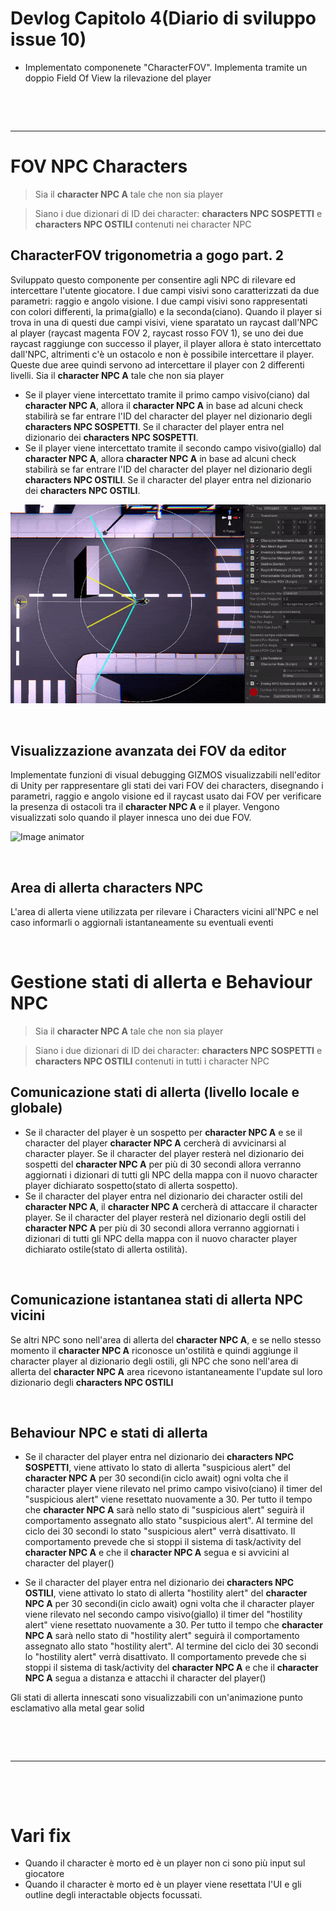 # Devlog Capitolo 4(Diario di sviluppo issue 10)

- Implementato componenete "CharacterFOV". Implementa tramite un doppio Field Of View la rilevazione del player

<p>&nbsp;</p>
<p>&nbsp;</p>

---

# FOV NPC Characters
> Sia il **character NPC A** tale che non sia player

> Siano i due dizionari di ID dei character: **characters NPC SOSPETTI** e **characters NPC OSTILI** contenuti nei character NPC

## CharacterFOV trigonometria a gogo part. 2
Sviluppato questo componente per consentire agli NPC di rilevare ed intercettare l'utente giocatore.
I due campi visivi sono caratterizzati da due parametri: raggio e angolo visione.
I due campi visivi sono rappresentati con colori differenti, la prima(giallo) e la seconda(ciano).
Quando il player si trova in una di questi due campi visivi, viene sparatato un raycast dall'NPC al player (raycast magenta FOV 2, raycast rosso FOV 1), se uno dei due raycast raggiunge con successo il player, il player allora è stato intercettato dall'NPC, altrimenti c'è un ostacolo e non è possibile intercettare il player.
Queste due aree quindi servono ad intercettare il player con 2 differenti livelli.
Sia il **character NPC A** tale che non sia player
- Se il player viene intercettato tramite il primo campo visivo(ciano) dal **character NPC A**, allora il **character NPC A** in base ad alcuni check stabilirà se far entrare l'ID del character del player nel dizionario degli **characters NPC SOSPETTI**. Se il character del player entra nel dizionario dei **characters NPC SOSPETTI**.
- Se il player viene intercettato tramite il secondo campo visivo(giallo) dal **character NPC A**, allora **character NPC A** in base ad alcuni check stabilirà se far entrare l'ID del character del player nel dizionario degli **characters NPC OSTILI**. Se il character del player entra nel dizionario dei **characters NPC OSTILI**.

![Image animator](characterFOV.gif)

<p>&nbsp;</p>

## Visualizzazione avanzata dei FOV da editor
Implementate funzioni di visual debugging GIZMOS visualizzabili nell'editor di Unity per rappresentare gli stati dei vari FOV dei characters, disegnando i parametri, raggio e angolo visione ed il raycast usato dai FOV per verificare la presenza di ostacoli tra il **character NPC A** e il player. Vengono visualizzati solo quando il player innesca uno dei due FOV.

![Image animator](advancedEditorFOV.gif)


<p>&nbsp;</p>


## Area di allerta characters NPC
L'area di allerta viene utilizzata per rilevare i Characters vicini all'NPC e nel caso informarli o aggiornali istantaneamente su eventuali eventi

<p>&nbsp;</p>

# Gestione stati di allerta e Behaviour NPC
> Sia il **character NPC A** tale che non sia player

> Siano i due dizionari di ID dei character: **characters NPC SOSPETTI** e **characters NPC OSTILI** contenuti in tutti i character NPC

## Comunicazione stati di allerta (livello locale e globale)
- Se il character del player è un sospetto per **character NPC A** e se il character del player **character NPC A** cercherà di avvicinarsi al character player. Se il character del player resterà nel dizionario dei sospetti del **character NPC A** per più di 30 secondi allora verranno aggiornati i dizionari di tutti gli NPC della mappa con il nuovo character player dichiarato sospetto(stato di allerta sospetto).
- Se il character del player entra nel dizionario dei character ostili del **character NPC A**, il **character NPC A** cercherà di attaccare il character player. Se il character del player resterà nel dizionario degli ostili del **character NPC A** per più di 30 secondi allora verranno aggiornati i dizionari di tutti gli NPC della mappa con il nuovo character player dichiarato ostile(stato di allerta ostilità).

<p>&nbsp;</p>

## Comunicazione istantanea stati di allerta NPC vicini
Se altri NPC sono nell'area di allerta del **character NPC A**, e se nello stesso momento il **character NPC A** riconosce un'ostilità e quindi aggiunge il character player al dizionario degli ostili, gli NPC che sono nell'area di allerta del **character NPC A** area ricevono istantaneamente l'update sul loro dizionario degli **characters NPC OSTILI**

<p>&nbsp;</p>

## Behaviour NPC e stati di allerta
- Se il character del player entra nel dizionario dei **characters NPC SOSPETTI**, viene attivato lo stato di allerta "suspicious alert" del **character NPC A** per 30 secondi(in ciclo await) ogni volta che il character player viene rilevato nel primo campo visivo(ciano) il timer del "suspicious alert" viene resettato nuovamente a 30. Per tutto il tempo che **character NPC A** sarà nello stato di "suspicious alert" seguirà il comportamento assegnato allo stato "suspicious alert". Al termine del ciclo dei 30 secondi lo stato "suspicious alert" verrà disattivato. Il comportamento prevede che si stoppi il sistema di task/activity del **character NPC A** e che il **character NPC A** segua e si avvicini al character del player()

- Se il character del player entra nel dizionario dei **characters NPC OSTILI**, viene attivato lo stato di allerta "hostility alert" del **character NPC A** per 30 secondi(in ciclo await) ogni volta che il character player viene rilevato nel secondo campo visivo(giallo) il timer del "hostility alert" viene resettato nuovamente a 30. Per tutto il tempo che **character NPC A** sarà nello stato di "hostility alert" seguirà il comportamento assegnato allo stato "hostility alert". Al termine del ciclo dei 30 secondi lo "hostility alert" verrà disattivato. Il comportamento prevede che si stoppi il sistema di task/activity del **character NPC A** e che il **character NPC A** segua a distanza e attacchi il character del player()

Gli stati di allerta innescati sono visualizzabili con un'animazione punto esclamativo alla metal gear solid
<p>&nbsp;</p>
<p>&nbsp;</p>

---

<p>&nbsp;</p>
<p>&nbsp;</p>

# Vari fix
- Quando il character è morto ed è un player non ci sono più input sul giocatore
- Quando il character è morto ed è un player viene resettata l'UI e gli outline degli interactable objects focussati.